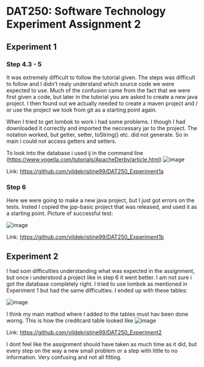 # DAT250: Software Technology Experiment Assignment 2
## Experiment 1
### Step 4.3 - 5
It was extremely difficult to follow the tutorial given. The steps was difficult to follow and I didn't realy understand which source code we were expected to use. Much of the confusion came from the fact that we were first given a code, but later in the tutorial you are asked to create a new java project. I then found out we actually needed to create a maven project and / or use the project we took from git as a starting point again.

When I tried to get lombok to work i had some problems. I though I had downloaded it correctly and imported the neccessary jar to the project. The notation worked, but getter, setter, toString() etc. did not generate. So in main i could not access getters and setters.

To look into the database i used ij in the command line (https://www.vogella.com/tutorials/ApacheDerby/article.html)
![image](https://user-images.githubusercontent.com/42578149/133001086-65f98ad5-08e5-4ad5-9749-f8dfa129d964.png)

Link: https://github.com/vildekristine99/DAT250_Experiment1a

### Step 6
Here we were going to make a new java project, but I just got errors on the tests. Insted I copied the jpp-basic project that was released, and used it as a starting point.
Picture of successful test:

![image](https://user-images.githubusercontent.com/42578149/133001289-3f92753c-b42a-4a02-92ff-f92ebc15ff6e.png)

Link: https://github.com/vildekristine99/DAT250_Experiment1b

## Experiment 2
I had som difficulties understanding what was expected in the assignment, but once i understood a project like in step 6 it went better. I am not sure i got the database completely right. I tried to use lombok as mentioned in Experiment 1 but had the same difficulties. I ended up with these tables:

![image](https://user-images.githubusercontent.com/42578149/133001986-2db90249-a459-474f-bd05-28938a6f7092.png)

I think my main mathod where I added to the tables must hav been done worng. This is how the creditcard table looked like
![image](https://user-images.githubusercontent.com/42578149/133002070-702e6ade-71bc-4b94-a559-590b5a4f8a22.png)


Link: https://github.com/vildekristine99/DAT250_Experiment2

I dont feel like the assignment should have taken as much time as it did, but every step on the way a new small problem or a step with little to no information. Very confusing and not all fitting.
